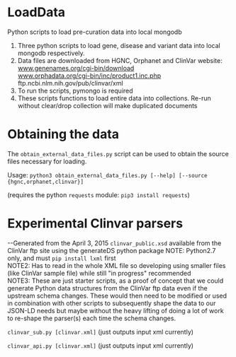 # LoadData
Python scripts to load pre-curation data into local mongodb

1. Three python scripts to load gene, disease and variant data into local mongodb respectively.
2. Data files are downloaded from HGNC, Orphanet and ClinVar website:   
    www.genenames.org/cgi-bin/download  
    www.orphadata.org/cgi-bin/inc/product1.inc.php  
    ftp.ncbi.nlm.nih.gov/pub/clinvar/xml
3. To run the scripts, pymongo is required
4. These scripts functions to load entire data into collections. Re-run without clear/drop collection will make duplicated documents


# Obtaining the data
The `obtain_external_data_files.py` script can be used to obtain the source files necessary for loading.

Usage:  `python3 obtain_external_data_files.py [--help] [--source {hgnc,orphanet,clinvar}]`

(requires the python `requests` module: `pip3 install requests`)


# Experimental Clinvar parsers
--Generated from the April 3, 2015 `clinvar_public.xsd` available from the ClinVar ftp site using the generateDS python package
NOTE: Python2.7 only, and must `pip install lxml` first  
NOTE2: Has to read in the whole XML file so developing using smaller files (like ClinVar sample file) while still "in progress" recommended  
NOTE3: These are just starter scripts, as a proof of concept that we could generate Python data structures from the ClinVar ftp data even if the 
upstream schema changes. These would then need to be modified or used in combination with other scripts to subsequently shape the data to our 
JSON-LD needs but maybe without the heavy lifting of doing a lot of work to re-shape the parser(s) each time the schema changes.

`clinvar_sub.py [clinvar.xml]`  (just outputs input xml currently)  

`clinvar_api.py [clinvar.xml]`  (just outputs input xml currently)  